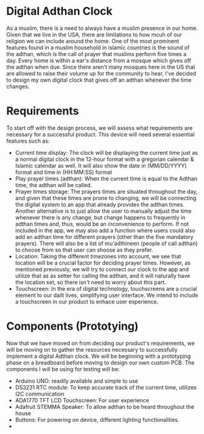 # Digital Adthan Clock
As a muslim, there is a need to always have a muslim presence in our home. Given that we live in the USA, there are limitations to how mcuh of our religion we can include around the home. One of the most prominent features found in a muslim household in islamic countries is the sound of the adthan, which is the call of prayer that muslims perform five times a day. Every home is within a ear's distance from a mosque which gives off the adthan when due. Since there aren't many mosques here in the US that are allowed to raise their volume up for the community to hear, I've decided to design my own digital clock that gives off an adthan whenever the time changes. 

# Requirements
To start off with the design process, we will assess what requirements are necessary for a successful product. This device will need several essential features such as: 
 - Current time display: The clock will be displaying the current time just as a normal digital clock in the 12-hour format with a gregorian calendar & Islamic calendar as well. It will also show the date in (MM/DD/YYYY) format and time in (HH:MM:SS) format
 - Play prayer times (adthan): When the current time is equal to the Adthan time, the adthan will be called.
 - Prayer times storage: The prayers times are situated throughout the day, and given that these times are prone to changing, we will be connecting the digital system to an app that already provides the adthan times. Another alternative is to just allow the user to manually adjust the time whenever there is any change, but change happens to frequently in adthan times and, thus, would be an inconvenience to perform. If not included in the app, we may also add a function where users could also add an adthan time for different prayers (other than the five mandatory prayers). There will also be a list of mu'adthineen (people of call adthan) to choose from so that user can shoose as they prefer.
 - Location: Taking the different timezones into account, we see that location will be a crucial factor for deciding prayer times. However, as mentioned previously, we will try to connect our clock to the app and utilize that as as setter for calling the adthan, and it will naturally have the location set, so there isn't need to worry about this part.
 - Touchscreen: In the era of digital technology, touchscreens are a crucial element to our dailt lives, simplifying user interface. We intend to include a touchscreen in our product to enhace user experience.

# Components (Prototying)
Now that we have moved on from deciding our product's requirements, we will be moving on to gather the resources necessary to successfully implement a digital Adthan clock. We will be beginning with a prototyping phase on a breadboard before moving to design our own custom PCB. The components I will be using for testing will be:
- Arduino UNO: readily available and simple to use
- DS3231 RTC module: To keep accurate track of the current time, utilizes I2C communication
- ADA1770 TFT LCD Touchscreen: For user experience
- Adafruit STEMMA Speaker: To allow adthan to be heard throughout the house
- Buttons: For powering on device, different lighting functionalities.
- 



